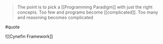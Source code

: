 > The point is to pick a [[Programming Paradigm]] with just the right concepts.
> Too few and programs become [[complicated]]. Too many and reasoning becomes complicated

#quote 

![[Cynefin Framework]]